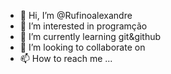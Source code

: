 - 👋 Hi, I’m @Rufinoalexandre
- 👀 I’m interested in  programção
- 🌱 I’m currently learning  git&github
- 💞️ I’m looking to collaborate on  
- 📫 How to reach me ...

<!---
Rufinoalexandre/Rufinoalexandre is a ✨ special ✨ repository because its `README.md` (this file) appears on your GitHub profile.
You can click the Preview link to take a look at your changes.
--->
